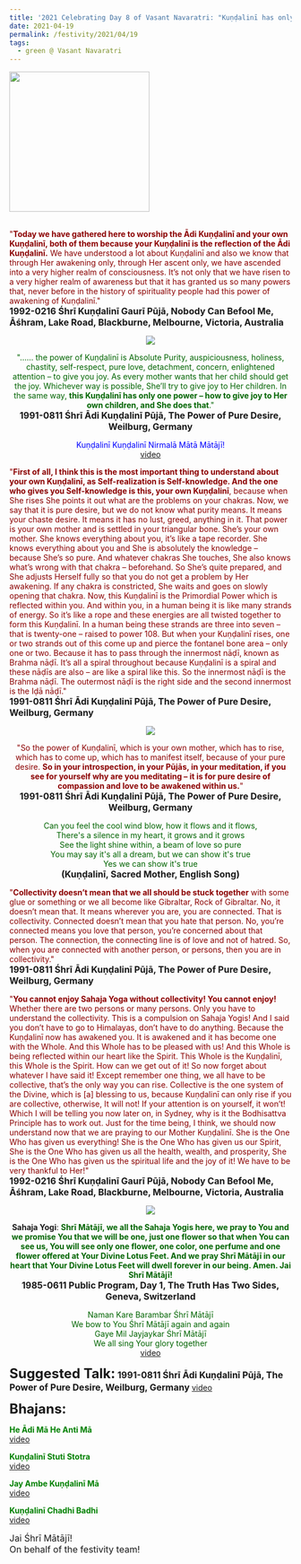 ```yaml
---
title: '2021 Celebrating Day 8 of Vasant Navaratri: "Kuṇḍalinī has only one power – how to give joy to Her own children, and She does that" '
date: 2021-04-19
permalink: /festivity/2021/04/19
tags:
  - green @ Vasant Navaratri
---
```


<div style="text-align: left"><img src="/images/image1.png" width="250" /></div><br>

<p>
<font color="DarkRed">"<b>Today we have gathered here to worship the Ādi Kuṇḍalinī and your own Kuṇḍalinī, both of them because your Kuṇḍalinī is the reflection of the Ādi Kuṇḍalinī.</b> We have understood a lot about Kuṇḍalinī and also we know that through Her awakening only, through Her ascent only, we have ascended into a very higher realm of consciousness. It’s not only that we have risen to a very higher realm of awareness but that it has granted us so many powers that, never before in the history of spirituality people had this power of awakening of Kuṇḍalinī."</font><br>
<font size="+0"><b>1992-0216 Śhrī Kuṇḍalinī Gaurī Pūjā, Nobody Can Befool Me, Āśhram, Lake Road, Blackburne, Melbourne, Victoria, Australia</b></font>
</p>

<div style="text-align: center"><img src="/images/image677.png" /></div>

<p style="text-align:center;">
<font color="DarkGreen">"...... the power of Kuṇḍalinī is Absolute Purity, auspiciousness, holiness, chastity, self-respect, pure love, detachment, concern, enlightened attention – to give you joy. As every mother wants that her child should get the joy. Whichever way is possible, She’ll try to give joy to Her children. In the same way, <b>this Kuṇḍalinī has only one power – how to give joy to Her own children, 
and She does that</b>."</font><br>
<font size="+0"><b>1991-0811 Śhrī Ādi Kuṇḍalinī Pūjā, The Power of Pure Desire, Weilburg, Germany</b></font>
</p>

<p style="text-align:center;">
<font color="blue">Kuṇḍalinī Kuṇḍalinī Nirmalā Mātā Mātājī!</font><br>
<a href="https://seven-teams.github.io/Videos_Links.html">video</a>
</p>

<p>
<font color="DarkRed">"<b>First of all, I think this is the most important thing to understand about your own Kuṇḍalinī, as Self-realization is Self-knowledge. And the one who gives you Self-knowledge is this, your own Kuṇḍalinī</b>, because when She rises She points it out what are the problems on your chakras. Now, we say that it is pure desire, but we do not know what purity means. It means your chaste desire. It means it has no lust, greed, anything in it. That power is your own mother and is settled in your triangular bone. She’s your own mother. She knows everything about you, it’s like a tape recorder. She knows everything about you and She is absolutely the knowledge – because She’s so pure. And whatever chakras She touches, She also knows what’s wrong with that chakra – beforehand. So She’s quite prepared, and She adjusts Herself fully so that you do not get a problem by Her awakening. If any chakra is constricted, She waits and goes on slowly opening that chakra. Now, this Kuṇḍalinī is the Primordial Power which is reflected within you. And within you, in a human being it is like many strands of energy. So it’s like a rope and these energies are all twisted together to form this Kuṇḍalinī. In a human being these strands are three into seven – that is twenty-one – raised to power 108. But when your Kuṇḍalinī rises, one or two strands out of this come up and pierce the fontanel bone area – only one or two. Because it has to pass through the innermost nāḍī, known as Brahma nāḍī. It’s all a spiral throughout because Kuṇḍalinī is a spiral and these nāḍīs are also – are like a spiral like this. So the innermost nāḍī is the Brahma nāḍī. The outermost nāḍī is the right side and the second innermost is the Iḍā nāḍī."</font><br>
<font size="+0"><b>1991-0811 Śhrī Ādi Kuṇḍalinī Pūjā, The Power of Pure Desire, Weilburg, Germany</b></font>
</p>

<div style="text-align: center"><img src="/images/image678.png" /></div>

<p style="text-align:center;">
<font color="DarkRed">"So the power of Kuṇḍalinī, which is your own mother, which has to rise, which has to come up, which has to manifest itself, because of your pure desire. <b>So in your introspection, in your Pūjās, in your meditation, if you see for yourself why are you meditating – it is for pure desire of compassion and love to be awakened within us.</b>"</font><br>
<font size="+0"><b>1991-0811 Śhrī Ādi Kuṇḍalinī Pūjā, The Power of Pure Desire, Weilburg, Germany</b></font>
</p>

<p style="text-align:center;">
<font color="DarkGreen">Can you feel the cool wind blow, how it flows and it flows,<br>
There's a silence in my heart, it grows and it grows<br>
See the light shine within, a beam of love so pure<br>
You may say it's all a dream, but we can show it's true<br>
Yes we can show it's true</font><br>
<font size="+0"><b>(Kuṇḍalinī, Sacred Mother, English Song)</b></font>
</p>

<p>
<font color="DarkRed">"<b>Collectivity doesn’t mean that we all should be stuck together</b> with some glue or something or we all become like Gibraltar, Rock of Gibraltar. No, it doesn’t mean that. It means wherever you are, you are connected. That is collectivity. Connected doesn’t mean that you hate that person. No, you’re connected means you love that person, you’re concerned about that person. The connection, the connecting line is of love and not of hatred. So, when you are connected with another person, or persons, then you are in collectivity."</font><br>
<font size="+0"><b>1991-0811 Śhrī Ādi Kuṇḍalinī Pūjā, The Power of Pure Desire, Weilburg, Germany</b></font>
</p>

<p>
<font color="DarkRed">"<b>You cannot enjoy Sahaja Yoga without collectivity! You cannot enjoy!</b> Whether there are two persons or many persons. Only you have to understand the collectivity. This is a compulsion on Sahaja Yogis! And I said you don’t have to go to Himalayas, don’t have to do anything. Because the Kuṇḍalinī now has awakened you. It is awakened and it has become one with the Whole. And this Whole has to be pleased with us! And this Whole is being reflected within our heart like the Spirit. This Whole is the Kuṇḍalinī, this Whole is the Spirit. How can we get out of it! So now forget about whatever I have said it! Except remember one thing, we all have to be collective, that’s the only way you can rise. Collective is the one system of the Divine, which is [a] blessing to us, because Kuṇḍalinī can only rise if you are collective, otherwise, It will not! If your attention is on yourself, it won’t! Which I will be telling you now later on, in Sydney, why is it the Bodhisattva Principle has to work out. Just for the time being, I think, we should now understand now that we are praying to our Mother Kuṇḍalinī. She is the One Who has given us everything! She is the One Who has given us our Spirit, She is the One Who has given us all the health, wealth, and prosperity, She is the One Who has given us the spiritual life and the joy of it! We have to be very thankful to Her!"</font><br>
<font size="+0"><b>1992-0216 Śhrī Kuṇḍalinī Gaurī Pūjā, Nobody Can Befool Me, Āśhram, Lake Road, Blackburne, Melbourne, Victoria, Australia</b></font>
</p>

<div style="text-align: center"><img src="/images/image679.png" /></div>

<p style="text-align:center;">
<b>Sahaja Yogi</b>: <font color="DarkGreen"><b>Shrī Mātājī, we all the Sahaja Yogis here, we pray to You and we promise You that we will be one, just one flower so that when You can see us, You will see only one flower, one color, one perfume and one flower offered at Your Divine Lotus Feet. 
And we pray Shrī Mātājī in our heart that Your Divine Lotus Feet will dwell forever in our being. Amen. Jai Shrī Mātājī!</b></font><br>
<font size="+0"><b>1985-0611 Public Program, Day 1, The Truth Has Two Sides, Geneva, Switzerland</b></font>
</p>

<p style="text-align:center;">
<font color="DarkGreen">Naman Kare Barambar Śhrī Mātājī<br>
We bow to You Śhrī Mātājī again and again<br>
Gaye Mil Jayjaykar Śhrī Mātājī<br>
We all sing Your glory together</font><br>
<a href="https://www.youtube.com/watch?v=PwTgcNtwAlI&ab_channel=SahajaYoga">video</a>
</p>

<font size="+2"><b>Suggested Talk:</b></font> 
<font size="+0"><b>1991-0811 Śhrī Ādi Kuṇḍalinī Pūjā, The Power of Pure Desire, Weilburg, Germany</b></font>
<a href="https://www.youtube.com/watch?v=axdEEF-R8jk&ab_channel=TeachingsofH.H.ShriMatajiNirmalaDevi"> video</a><br>

<font size="+2"><b>Bhajans:</b></font>

<p>
<font color="green"><b>He Ādi Mā He Anti Mā</b></font><br>
<a href="https://www.youtube.com/watch?v=7xjFWTP_110&ab_channel=SahajaYoga">video</a>
</p>
 
<p>
<font color="green"><b>Kuṇḍalinī Stuti Stotra</b></font><br>
<a href="https://www.youtube.com/watch?v=dKQR9NozR64&list=PLuAVZW42aaCnQ3JW90xymBbcyS-gt6SE1&index=69&ab_channel=SahajayogaCulture">video</a> 
</p>

<p>
<font color="green"><b>Jay Ambe Kuṇḍalinī Mā</b></font><br>
<a href="https://www.youtube.com/watch?v=V98lTrcSZec&ab_channel=SahajaYoga">video</a> 
</p>

<p>
<font color="green"><b>Kuṇḍalinī Chadhi Badhi</b></font><br>
<a href="https://www.youtube.com/watch?v=KOKeT0HOmXU&list=RDKOKeT0HOmXU&ab_channel=VIOLONISTUL">video</a> 
</p>

<p>
<font size="+0">Jai Śhrī Mātājī!<br>
On behalf of the festivity team!</font>
</p>
